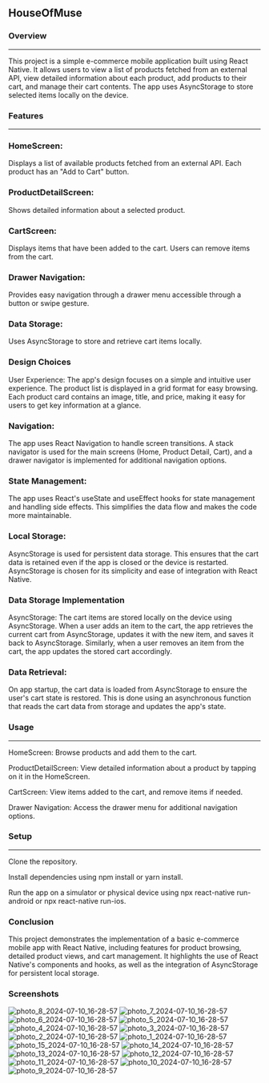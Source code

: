 <h2>HouseOfMuse</h2>

### Overview
<hr>
This project is a simple e-commerce mobile application built using React Native. It allows users to view a list of products fetched from an external API, view detailed information about each product, add products to their cart, and manage their cart contents. The app uses AsyncStorage to store selected items locally on the device.

### Features
<hr>

 ### HomeScreen:
Displays a list of available products fetched from an external API. Each product has an "Add to Cart" button.

### ProductDetailScreen: 
Shows detailed information about a selected product.

### CartScreen: 
Displays items that have been added to the cart. Users can remove items from the cart.

### Drawer Navigation:
Provides easy navigation through a drawer menu accessible through a button or swipe gesture.

### Data Storage:
Uses AsyncStorage to store and retrieve cart items locally.

### Design Choices
User Experience: The app's design focuses on a simple and intuitive user experience. The product list is displayed in a grid format for easy browsing. Each product card contains an image, title, and price, making it easy for users to get key information at a glance.

### Navigation:
The app uses React Navigation to handle screen transitions. A stack navigator is used for the main screens (Home, Product Detail, Cart), and a drawer navigator is implemented for additional navigation options.

### State Management:
The app uses React's useState and useEffect hooks for state management and handling side effects. This simplifies the data flow and makes the code more maintainable.

### Local Storage: 
AsyncStorage is used for persistent data storage. This ensures that the cart data is retained even if the app is closed or the device is restarted. AsyncStorage is chosen for its simplicity and ease of integration with React Native.

### Data Storage Implementation
AsyncStorage: The cart items are stored locally on the device using AsyncStorage. When a user adds an item to the cart, the app retrieves the current cart from AsyncStorage, updates it with the new item, and saves it back to AsyncStorage. Similarly, when a user removes an item from the cart, the app updates the stored cart accordingly.

### Data Retrieval:
On app startup, the cart data is loaded from AsyncStorage to ensure the user's cart state is restored. This is done using an asynchronous function that reads the cart data from storage and updates the app's state.

### Usage
<hr>
<p>HomeScreen: Browse products and add them to the cart.</p>
<p>ProductDetailScreen: View detailed information about a product by tapping on it in the HomeScreen.</p>
<p>CartScreen: View items added to the cart, and remove items if needed.</p>
<p>Drawer Navigation: Access the drawer menu for additional navigation options.</p>

### Setup
<hr>
<p>Clone the repository.</p>
<p>Install dependencies using npm install or yarn install.</p>
<p>Run the app on a simulator or physical device using npx react-native run-android or npx react-native run-ios.</p>

### Conclusion
This project demonstrates the implementation of a basic e-commerce mobile app with React Native, including features for product browsing, detailed product views, and cart management. It highlights the use of React Native's components and hooks, as well as the integration of AsyncStorage for persistent local storage.

### Screenshots
![photo_8_2024-07-10_16-28-57](https://github.com/MaameLissa/rn-assignment7-11263472/assets/170031712/c4b3dc10-cd8d-45cd-ad58-e8f323619342)
![photo_7_2024-07-10_16-28-57](https://github.com/MaameLissa/rn-assignment7-11263472/assets/170031712/4d8755a6-47b0-4f0b-84e7-25a69d77d05c)
![photo_6_2024-07-10_16-28-57](https://github.com/MaameLissa/rn-assignment7-11263472/assets/170031712/36fed096-44d6-484b-bef5-6adda21a5bf3)
![photo_5_2024-07-10_16-28-57](https://github.com/MaameLissa/rn-assignment7-11263472/assets/170031712/c37c7a18-7dd9-41f6-969e-52b72e26ffe9)
![photo_4_2024-07-10_16-28-57](https://github.com/MaameLissa/rn-assignment7-11263472/assets/170031712/f279de1d-e696-41bb-ac8d-85c853646a89)
![photo_3_2024-07-10_16-28-57](https://github.com/MaameLissa/rn-assignment7-11263472/assets/170031712/ebab5c3b-eaf7-4d65-a06c-74522cf9a692)
![photo_2_2024-07-10_16-28-57](https://github.com/MaameLissa/rn-assignment7-11263472/assets/170031712/e876fab7-7018-40c8-a117-c0ba7eef7d5d)
![photo_1_2024-07-10_16-28-57](https://github.com/MaameLissa/rn-assignment7-11263472/assets/170031712/5bd8abb3-7b2f-4ad5-9aa1-9a78cc62b4a8)
![photo_15_2024-07-10_16-28-57](https://github.com/MaameLissa/rn-assignment7-11263472/assets/170031712/e885a1f8-4933-429d-8692-bc7beb36c475)
![photo_14_2024-07-10_16-28-57](https://github.com/MaameLissa/rn-assignment7-11263472/assets/170031712/334c98c0-7d77-470b-b64a-a7ec7046a3c5)
![photo_13_2024-07-10_16-28-57](https://github.com/MaameLissa/rn-assignment7-11263472/assets/170031712/3f988864-c867-4eb1-acd0-f0c39f4e33d3)
![photo_12_2024-07-10_16-28-57](https://github.com/MaameLissa/rn-assignment7-11263472/assets/170031712/8412bc26-1186-46ff-942d-57b46f2b981c)
![photo_11_2024-07-10_16-28-57](https://github.com/MaameLissa/rn-assignment7-11263472/assets/170031712/38afbeb1-3b3d-4cd1-84e6-32918bfcf928)
![photo_10_2024-07-10_16-28-57](https://github.com/MaameLissa/rn-assignment7-11263472/assets/170031712/8692a694-c323-4e83-a491-399192f2cfce)
![photo_9_2024-07-10_16-28-57](https://github.com/MaameLissa/rn-assignment7-11263472/assets/170031712/f8a3bc21-2bdc-437c-bbaa-d36c61e1dc59)

